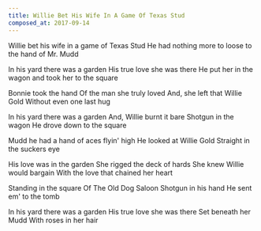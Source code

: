 ```yaml
---
title: Willie Bet His Wife In A Game Of Texas Stud
composed_at: 2017-09-14
---
```


Willie bet his wife
in a game of Texas Stud
He had nothing more to loose
to the hand of Mr. Mudd

In his yard there was a garden
His true love she was there
He put her in the wagon
and took her to the square

Bonnie took the hand
Of the man she truly loved
And, she left that Willie Gold
Without even one last hug

In his yard there was a garden
And, Willie burnt it bare
Shotgun in the wagon
He drove down to the square

Mudd he had a hand
of aces flyin' high
He looked at Willie Gold
Straight in the suckers eye

His love was in the garden
She rigged the deck of hards
She knew Willie would bargain
With the love that chained her heart

Standing in the square
Of The Old Dog Saloon
Shotgun in his hand
He sent em' to the tomb

In his yard there was a garden
His true love she was there
Set beneath her Mudd
With roses in her hair

